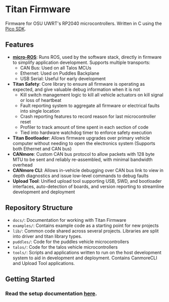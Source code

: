 # Titan Firmware
Firmware for OSU UWRT's RP2040 microcontrollers. Written in C using the [Pico SDK](https://github.com/raspberrypi/pico-sdk).

## Features
* **[micro-ROS](https://micro.ros.org/)**: Runs ROS, used by the software stack, directly in firmware to simplify application development. Supports multiple transports:
    * CAN Bus: Used on all Talos MCUs
    * Ethernet: Used on Puddles Backplane
    * USB Serial: Useful for early development
* **Titan Safety**: Core library to ensure all firmware is operating as expected, and give valuable debug information when it is not
    * Kill switch management logic to kill all vehicle actuators on kill signal or loss of heartbeat
    * Fault reporting system to aggregate all firmware or electrical faults into single location
    * Crash reporting features to record reason for last microcontroller reset
    * Profiler to track amount of time spent in each section of code
    * Tied into hardware watchdog timer to enforce safety execution
* **Titan Bootloader**: Allows firmware upgrades over primary vehicle computer without needing to open the electronics system (Supports both Ethernet and CAN bus)
* **CANmore**: Custom CAN bus protocol to allow packets with 128 byte MTU to be sent and reliably re-assembled, with minimal bandwidth overhead
* **CANmore CLI**: Allows in-vehicle debugging over CAN bus link to view in depth diagnostics and issue low-level commands to debug faults
* **Upload Tool**: Unified upload tool supporting USB, SWD, and bootloader interfaces, auto-detection of boards, and version reporting to streamline development and deployment

## Repository Structure

* `docs/`: Documentation for working with Titan Firmware
* `examples/`: Contains example code as a starting point for new projects
* `lib/`: Common code shared across several projects. Libraries are split into driver and titan library types.
* `puddles/`: Code for the puddles vehicle microcontrollers
* `talos/`: Code for the talos vehicle microcontrollers
* `tools/`: Scripts and applications written to run on the host development system to aid in development and deployment. Contains CanmoreCLI and Upload Tool applications.

## Getting Started

### Read the setup documentation [here](docs/01_Setup.md).